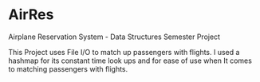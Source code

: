 # AirRes
Airplane Reservation System - Data Structures Semester Project

This Project uses File I/O to match up passengers with flights. I used a hashmap for its constant time look ups and for ease of use when It comes to matching passengers with flights.
